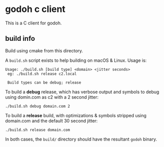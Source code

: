 # godoh c client

This is a C client for godoh.

## build info

Build using cmake from this directory.

A `build.sh` script exists to help building on macOS & Linux. Usage is:

```text
Usage: ./build.sh [build type] <domain> <jitter seconds>
 eg: ./build.sh release c2.local

 Build types can be debug; release
```

To build a **debug** release, which has verbose output and symbols to debug using domin.com as c2 with a 2 second jitter:

```text
./build.sh debug domain.com 2
```

To build a **release** build, with optimizations & symbols stripped using domain.com and the default 30 second jitter:

```text
./build.sh release domain.com
```

In both cases, the `build/` directory should have the resultant `godoh` binary.

